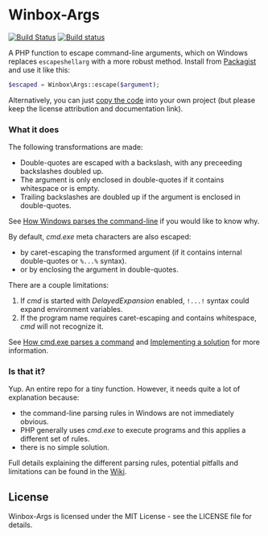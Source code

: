 Winbox-Args
===========

[![Build Status](https://travis-ci.org/johnstevenson/winbox-args.svg?branch=master)](https://travis-ci.org/johnstevenson/winbox-args)
[![Build status](https://ci.appveyor.com/api/projects/status/p4k75qqcyioj0mfl?svg=true)](https://ci.appveyor.com/project/johnstevenson/winbox-args)

A PHP function to escape command-line arguments, which on Windows replaces `escapeshellarg` with a more robust method. Install from [Packagist][packagist] and use it like this:

```php
$escaped = Winbox\Args::escape($argument);
```

Alternatively, you can just [copy the code][function] into your own project (but please keep the license attribution and documentation link).

### What it does
The following transformations are made:

* Double-quotes are escaped with a backslash, with any preceeding backslashes doubled up.
* The argument is only enclosed in double-quotes if it contains whitespace or is empty.
* Trailing backslashes are doubled up if the argument is enclosed in double-quotes.

See [How Windows parses the command-line](https://github.com/johnstevenson/winbox-args/wiki/How-Windows-parses-the-command-line) if you would like to know why.

By default, _cmd.exe_ meta characters are also escaped:

* by caret-escaping the transformed argument (if it contains internal double-quotes or `%...%` syntax).
* or by enclosing the argument in double-quotes.

There are a couple limitations:

1. If _cmd_ is started with _DelayedExpansion_ enabled, `!...!` syntax could expand environment variables.
2. If the program name requires caret-escaping and contains whitespace, _cmd_ will not recognize it.

See [How cmd.exe parses a command](https://github.com/johnstevenson/winbox-args/wiki/How-cmd.exe-parses-a-command) and [Implementing a solution](https://github.com/johnstevenson/winbox-args/wiki/Implementing-a-solution) for more information.

### Is that it?
Yup. An entire repo for a tiny function. However, it needs quite a lot of explanation because:

* the command-line parsing rules in Windows are not immediately obvious.
* PHP generally uses _cmd.exe_ to execute programs and this applies a different set of rules.
* there is no simple solution.

Full details explaining the different parsing rules, potential pitfalls and limitations can be found in the [Wiki][wiki].

## License
Winbox-Args is licensed under the MIT License - see the LICENSE file for details.

[function]: https://github.com/johnstevenson/winbox-args/blob/master/src/Args.php#L15
[wiki]:https://github.com/johnstevenson/winbox-args/wiki/Home
[packagist]: https://packagist.org/packages/winbox/args
